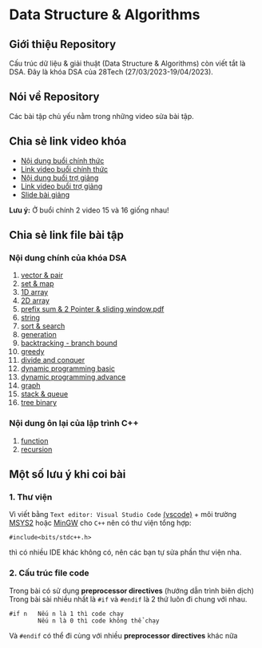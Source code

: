 # Data Structure & Algorithms

## Giới thiệu Repository

Cấu trúc dữ liệu & giải thuật (Data Structure & Algorithms) còn viết tắt là DSA. Đây là khóa DSA của 28Tech (27/03/2023-19/04/2023).

## Nói về Repository

Các bài tập chủ yếu nằm trong những video sửa bài tập.

## Chia sẻ link video khóa

-   [Nội dung buổi chính thức](https://docs.google.com/spreadsheets/d/1xVp746RJKLZRBQ-tv7u85HsCk-XzXcnG/edit?rtpof=true)
-   [Link video buổi chính thức](https://drive.google.com/drive/folders/14U4Yy9tU8CFFMdlsee5fXsahWfSxOAnt?usp=drive_link)
-   [Nội dung buổi trợ giảng](https://docs.google.com/spreadsheets/d/1Pu1g3r66xsHbUzaMXQdUi-sbpeu2YLBu/edit?gid=1744817544#gid=1744817544)
-   [Link video buổi trợ giảng](https://drive.google.com/drive/folders/16am4E6lkk1ZZrSkhlfp0Re9SvojpaqbJ?usp=drive_link)
-   [Slide bài giảng]()

**Lưu ý:** Ở buổi chính 2 video 15 và 16 giống nhau!

## Chia sẻ link file bài tập

### Nội dung chính của khóa DSA

1. [vector & pair](./Vector-Pair/Vector%20and%20Pair.pdf)
2. [set & map](./Set-Map/Set%20and%20Map.pdf)
3. [1D array](./1D_Array/1D%20array.pdf)
4. [2D array](./2D%20array/2D%20array.pdf)
5. [prefix sum & 2 Pointer & sliding window.pdf](./PS-DA-SW-TP/Prefix%20sum%20-%202%20Pointer%20-%20Sliding%20Window.pdf)
6. [string](https://github.com/Glasspham/DSA-28Tech/blob/main/String/String.pdf)
7. [sort & search](./Sort-Search/Sort%20and%20Search.pdf)
8. [generation](./Generation-Backtracking/Generation/Generation.pdf)
9. [backtracking - branch bound](./Generation-Backtracking/Backtracking%20-%20Branch%20bound/Backtracking%20-%20Branch%20bound.pdf)
10. [greedy](./Greedy/Greedy.pdf)
11. [divide and conquer](./Divide_and_Conquer/Divide%20and%20Conquer.pdf)
12. [dynamic programming basic](./Dynamic_Programming/Basic/Basic.pdf)
13. [dynamic programming advance](./Dynamic_Programming/Advance/Advance.pdf)
14. [graph](./Graph/Graph.pdf)
15. [stack & queue](./Stack-Queue/Stack%20and%20Queue.pdf)
16. [tree binary]()

### Nội dung ôn lại của lập trình C++

1. [function]()
2. [recursion]()

## Một số lưu ý khi coi bài

### 1. Thư viện

Vì viết bằng `Text editor: Visual Studio Code` [(vscode)](https://code.visualstudio.com/) + môi trường [MSYS2](https://www.msys2.org/) hoặc [MinGW](https://sourceforge.net/projects/mingw/) cho `C++` nên có thư viện tổng hợp:
```
#include<bits/stdc++.h>
```
thì có nhiều IDE khác không có, nên các bạn tự sửa phần thư viện nha.

### 2. Cấu trúc file code
Trong bài có sử dụng **preprocessor directives** (hướng dẫn trình biên dịch)
Trong bài sài nhiều nhất là `#if` và `#endif` là 2 thứ luôn đi chung với nhau.
```
#if n   Nếu n là 1 thì code chạy
        Nếu n là 0 thì code không thể chạy
```
Và `#endif` có thể đi cùng với nhiều **preprocessor directives** khác nữa